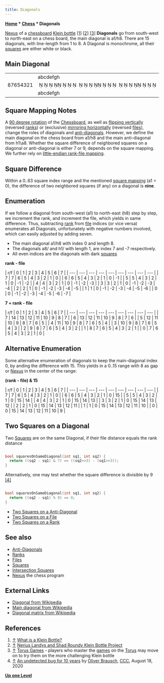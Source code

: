 ```yaml
---
title: Diagonals
---
```

**[Home](Home "Home") * [Chess](Chess "Chess") * Diagonals**

[](http://www.cs.berkeley.edu/%7Eug/slide/gallery/kleinbottle/index.shtml) [Nexus](https://en.wikipedia.org/wiki/Nexus) of a [chessboard](Chessboard "Chessboard") [Klein bottle](https://en.wikipedia.org/wiki/Klein_bottle) <a id="cite-note-1" href="#cite-ref-1">[1]</a> <a id="cite-note-2" href="#cite-ref-2">[2]</a> <a id="cite-note-3" href="#cite-ref-3">[3]</a>
**Diagonals** go from south-west to north-east on a chess board, the main diagonal is a1/h8. There are 15 diagonals, with line-length from 1 to 8. A Diagonal is monochrome, all their [squares](Squares "Squares") are either white or black.

## Main Diagonal

|  |  |  |
| --- | --- | --- |
|  | abcdefgh |  |
| 87654321 |                                                                                                        •      •      •      •      •      •      •      •        | 87654321 |
|  | abcdefgh |  |

## Square Mapping Notes

A [90 degree rotation](Flipping_Mirroring_and_Rotating#Rotationby90degreesClockwise "Flipping Mirroring and Rotating") of the [Chessboard](Chessboard "Chessboard"), as well as [flipping vertically](Flipping_Mirroring_and_Rotating#FlipVertically "Flipping Mirroring and Rotating") (reversed [ranks](Ranks "Ranks")) or (exclusive) [mirroring horizontally](Flipping_Mirroring_and_Rotating#MirrorHorizontally "Flipping Mirroring and Rotating") (reversed [files](Files "Files")), change the roles of diagonals and [anti-diagonals](Anti-Diagonals "Anti-Diagonals"). However, we define the main diagonal on the chess board from a1/h8 and the main anti-diagonal from h1\\a8. Whether the square difference of neighbored squares on a diagonal or anti-diagonal is either 7 or 9, depends on the square mapping. We further rely on [little-endian rank-file mapping](Square_Mapping_Considerations#LittleEndianRankFileMapping "Square Mapping Considerations").

## Square Difference

Within a 0..63 square index range and the mentioned [square mapping](Square_Mapping_Considerations#LittleEndianRankFileMapping "Square Mapping Considerations") (a1 = 0), the difference of two neighbored squares (if any) on a diagonal is **nine**.

## Enumeration

If we follow a diagonal from south-west (a1) to north-east (h8) step by step, we increment the rank, and increment the file, which yields in same difference. Thus, subtracting [rank](Ranks "Ranks") from [file](Files "Files") indices (or vice versa) enumerates all Diagonals, unfortunately with negative numbers involved, which can easily adjusted by adding seven.

- The main diagonal a1/h8 with index 0 and length 8.
- The diagonals a8/ and h1/ with length 1, are index 7 and -7 respectively.
- All even indices are the diagonals with dark [squares](Squares "Squares")

**rank - file**

|  r/f
|  0
|  1
|  2
|  3
|  4
|  5
|  6
|  7
|
| --- | --- | --- | --- | --- | --- | --- | --- | --- |
|  7
|  7
|  6
|  5
|  4
|  3
|  2
|  1
|  0
|
|  6
|  6
|  5
|  4
|  3
|  2
|  1
|  0
|  -1
|
|  5
|  5
|  4
|  3
|  2
|  1
|  0
|  -1
|  -2
|
|  4
|  4
|  3
|  2
|  1
|  0
|  -1
|  -2
|  -3
|
|  3
|  3
|  2
|  1
|  0
|  -1
|  -2
|  -3
|  -4
|
|  2
|  2
|  1
|  0
|  -1
|  -2
|  -3
|  -4
|  -5
|
|  1
|  1
|  0
|  -1
|  -2
|  -3
|  -4
|  -5
|  -6
|
|  0
|  0
|  -1
|  -2
|  -3
|  -4
|  -5
|  -6
|  -7
|

**7 + rank - file**

|  r/f
|  0
|  1
|  2
|  3
|  4
|  5
|  6
|  7
|
| --- | --- | --- | --- | --- | --- | --- | --- | --- |
|  7
|  14
|  13
|  12
|  11
|  10
|  9
|  8
|  7
|
|  6
|  13
|  12
|  11
|  10
|  9
|  8
|  7
|  6
|
|  5
|  12
|  11
|  10
|  9
|  8
|  7
|  6
|  5
|
|  4
|  11
|  10
|  9
|  8
|  7
|  6
|  5
|  4
|
|  3
|  10
|  9
|  8
|  7
|  6
|  5
|  4
|  3
|
|  2
|  9
|  8
|  7
|  6
|  5
|  4
|  3
|  2
|
|  1
|  8
|  7
|  6
|  5
|  4
|  3
|  2
|  1
|
|  0
|  7
|  6
|  5
|  4
|  3
|  2
|  1
|  0
|

## Alternative Enumeration

Some alternative enumeration of diagonals to keep the main-diagonal index 0, by anding the difference with 15. This yields in a 0..15 range with 8 as gap or [Nexus](https://en.wikipedia.org/wiki/Nexus) in the center of the range:

**(rank - file) & 15**

|  r/f
|  0
|  1
|  2
|  3
|  4
|  5
|  6
|  7
|
| --- | --- | --- | --- | --- | --- | --- | --- | --- |
|  7
|  7
|  6
|  5
|  4
|  3
|  2
|  1
|  0
|
|  6
|  6
|  5
|  4
|  3
|  2
|  1
|  0
|  15
|
|  5
|  5
|  4
|  3
|  2
|  1
|  0
|  15
|  14
|
|  4
|  4
|  3
|  2
|  1
|  0
|  15
|  14
|  13
|
|  3
|  3
|  2
|  1
|  0
|  15
|  14
|  13
|  12
|
|  2
|  2
|  1
|  0
|  15
|  14
|  13
|  12
|  11
|
|  1
|  1
|  0
|  15
|  14
|  13
|  12
|  11
|  10
|
|  0
|  0
|  15
|  14
|  13
|  12
|  11
|  10
|  9
|

## Two Squares on a Diagonal

Two [Squares](Squares "Squares") are on the same Diagonal, if their file distance equals the rank distance

```C++

bool squaresOnSameDiagonal(int sq1, int sq2) {
  return ((sq2 - sq1) & 7) == ((sq2>>3) - (sq1>>3));
}

```

Alternatively, one may test whether the square difference is divisible by 9 <a id="cite-note-4" href="#cite-ref-4">[4]</a>

```C++

bool squaresOnSameDiagonal(int sq1, int sq2) {
  return ((sq2 - sq1) % 9) == 0;
}

```

- [Two Squares on a Anti-Diagonal](Anti-Diagonals#TwoSquares "Anti-Diagonals")
- [Two Squares on a File](Files#TwoSquares "Files")
- [Two Squares on a Rank](Ranks#TwoSquares "Ranks")

## See also

- [Anti-Diagonals](Anti-Diagonals "Anti-Diagonals")
- [Ranks](Ranks "Ranks")
- [Files](Files "Files")
- [Squares](Squares "Squares")
- [Intersection Squares](Intersection_Squares "Intersection Squares")
- [Nexus](Nexus "Nexus") the chess program

## External Links

- [Diagonal from Wikipedia](https://en.wikipedia.org/wiki/Diagonal)
- [Main diagonal from Wikipedia](https://en.wikipedia.org/wiki/Main_diagonal)
- [Diagonal matrix from Wikipedia](https://en.wikipedia.org/wiki/Diagonal_matrix)

## References

1. <a id="cite-ref-1" href="#cite-note-1">↑</a> [What is a Klein Bottle?](http://www.kleinbottle.com/whats_a_klein_bottle.htm)
1. <a id="cite-ref-2" href="#cite-note-2">↑</a> [Nerius Landys and Shad Roundy Klein Bottle Project](http://www.cs.berkeley.edu/%7Eug/slide/gallery/kleinbottle/index.shtml)
1. <a id="cite-ref-3" href="#cite-note-3">↑</a> [Torus Games](http://www.geometrygames.org/TorusGames/) - players who master the [games](Games "Games") on the [Torus](https://en.wikipedia.org/wiki/Torus) may move on to try them on the more challenging Klein bottle
1. <a id="cite-ref-4" href="#cite-note-4">↑</a> [An undetected bug for 10 years](http://talkchess.com/forum3/viewtopic.php?f=7&t=74821) by [Oliver Brausch](Oliver_Brausch "Oliver Brausch"), [CCC](CCC "CCC"), August 18, 2020

**[Up one Level](Chess "Chess")**


